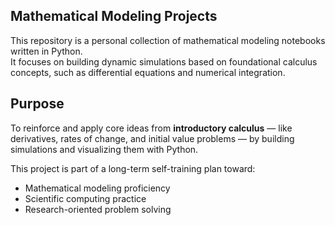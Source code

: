 ## Mathematical Modeling Projects 

This repository is a personal collection of mathematical modeling notebooks written in Python.  
It focuses on building dynamic simulations based on foundational calculus concepts, such as differential equations and numerical integration.

##  Purpose

To reinforce and apply core ideas from **introductory calculus** — like derivatives, rates of change, and initial value problems — by building simulations and visualizing them with Python.

This project is part of a long-term self-training plan toward:
- Mathematical modeling proficiency
- Scientific computing practice
- Research-oriented problem solving
